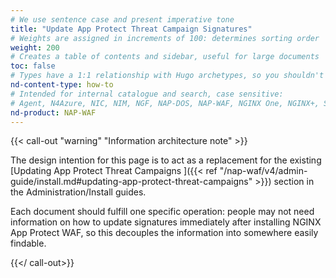 ```yaml
---
# We use sentence case and present imperative tone
title: "Update App Protect Threat Campaign Signatures"
# Weights are assigned in increments of 100: determines sorting order
weight: 200
# Creates a table of contents and sidebar, useful for large documents
toc: false
# Types have a 1:1 relationship with Hugo archetypes, so you shouldn't need to change this
nd-content-type: how-to
# Intended for internal catalogue and search, case sensitive:
# Agent, N4Azure, NIC, NIM, NGF, NAP-DOS, NAP-WAF, NGINX One, NGINX+, Solutions, Unit
nd-product: NAP-WAF
---
```


{{< call-out "warning" "Information architecture note" >}}

The design intention for this page is to act as a replacement for the existing [Updating App Protect Threat Campaigns ]({{< ref "/nap-waf/v4/admin-guide/install.md#updating-app-protect-threat-campaigns" >}}) section in the Administration/Install guides.

Each document should fulfill one specific operation: people may not need information on how to update signatures immediately after installing NGINX App Protect WAF, so this decouples the information into somewhere easily findable.

{{</ call-out>}}